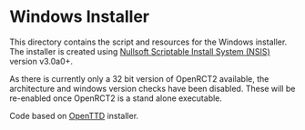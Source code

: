 # Windows Installer
This directory contains the script and resources for the Windows installer. The installer is created using [Nullsoft Scriptable Install System (NSIS)](http://nsis.sourceforge.net) version v3.0a0+.

As there is currently only a 32 bit version of OpenRCT2 available, the architecture and windows version checks have been disabled. These will be re-enabled once OpenRCT2 is a stand alone executable.

Code based on [OpenTTD](http://openttd.org) installer.